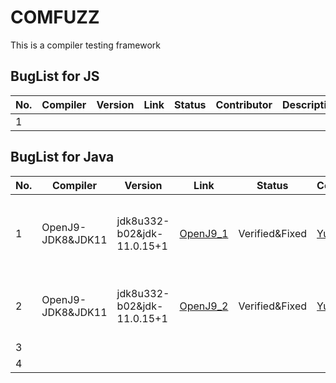 # COMFUZZ
This is a compiler testing framework



## BugList for JS

| No.  | Compiler | Version | Link | Status | Contributor | Description | module |
| ---- | -------- | ------- | ---- | ------ | ----------- | ----------- | ------ |
| 1    |          |         |      |        |             |             |        |



## BugList for Java

| No.  | Compiler          | Version                    | Link                                                         | Status         | Contributor                               | Description                                                  | module |
| ---- | ----------------- | -------------------------- | ------------------------------------------------------------ | -------------- | ----------------------------------------- | ------------------------------------------------------------ | ------ |
| 1    | OpenJ9-JDK8&JDK11 | jdk8u332-b02&jdk-11.0.15+1 | [OpenJ9_1](https://github.com/eclipse-openj9/openj9/issues/14872) | Verified&Fixed | [Yuan Wang](https://github.com/YuanWangC) | Checking is missing when giving the method System.loadLibrary an absolute path to the file. | jre    |
| 2    | OpenJ9-JDK8&JDK11 | jdk8u332-b02&jdk-11.0.15+1 | [OpenJ9_2](https://github.com/eclipse-openj9/openj9/issues/14873) | Verified&Fixed | [Yuan Wang](https://github.com/YuanWangC) | Wrong initialization to the cause of IllegalStateException in Throwable.initCause(). | jre    |
| 3    |                   |                            |                                                              |                |                                           |                                                              |        |
| 4    |                   |                            |                                                              |                |                                           |                                                              |        |

